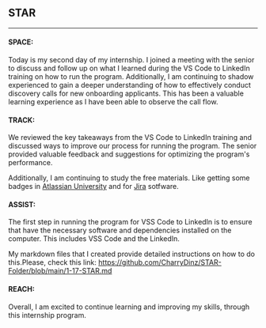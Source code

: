 ## STAR 
---

#### SPACE: 
Today is my second day of my internship. I joined a meeting with the senior to discuss and follow up on what I learned during the VS Code to LinkedIn training on how to run the program. Additionally, I am continuing to shadow experienced  to gain a deeper understanding of how to effectively conduct discovery calls for new onboarding applicants. This has been a valuable learning experience as I have been able to observe the call flow.


#### TRACK:
We reviewed the key takeaways from the VS Code to LinkedIn training and discussed ways to improve our process for running the program. The senior provided valuable feedback and suggestions for optimizing the program's performance.

Additionally, I am continuing to study the free materials. Like getting some badges in [Atlassian University](https://university.atlassian.com/student/catalog) and for [Jira](https://charry-tasks.atlassian.net/jira/software/projects/CT/boards/1) sotfware.


#### ASSIST:
The first step in running the program for VSS Code to LinkedIn is to ensure that  have the necessary software and dependencies installed on the computer. This includes VSS Code and the LinkedIn.

My markdown files that I created provide detailed instructions on how to do this.Please, check this link: https://github.com/CharryDinz/STAR-Folder/blob/main/1-17-STAR.md


#### REACH:
 Overall, I am excited to continue learning and improving my skills, through this internship program.

